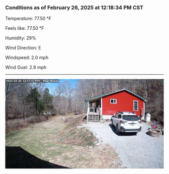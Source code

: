 ### Conditions as of February 26, 2025 at 12:18:34 PM CST 

Temperature: 77.50 &deg;F

Feels like: 77.50 &deg;F

Humidity: 29%

Wind Direction: E

Windspeed: 2.0 mph

Wind Gust: 2.9 mph

---

<img src="./images/latest.jpeg"/>

